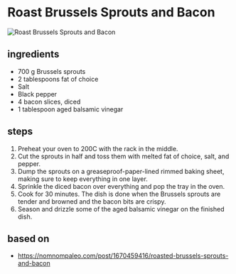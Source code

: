 # Roast Brussels Sprouts and Bacon

![Roast Brussels Sprouts and Bacon](https://recipes.ratcliffefamily.org/images/roast-brussels-sprouts-and-bacon.jpg)

## ingredients

- 700 g Brussels sprouts
- 2 tablespoons fat of choice
- Salt
- Black pepper
- 4 bacon slices, diced
- 1 tablespoon aged balsamic vinegar

## steps

1. Preheat your oven to 200C with the rack in the middle.
2. Cut the sprouts in half and toss them with melted fat of choice, salt, and pepper.
3. Dump the sprouts on a greaseproof-paper-lined rimmed baking sheet, making sure to keep everything in one layer.
4. Sprinkle the diced bacon over everything and pop the tray in the oven.
5. Cook for 30 minutes. The dish is done when the Brussels sprouts are tender and browned and the bacon bits are crispy.
6. Season and drizzle some of the aged balsamic vinegar on the finished dish.

## based on

- https://nomnompaleo.com/post/1670459416/roasted-brussels-sprouts-and-bacon
